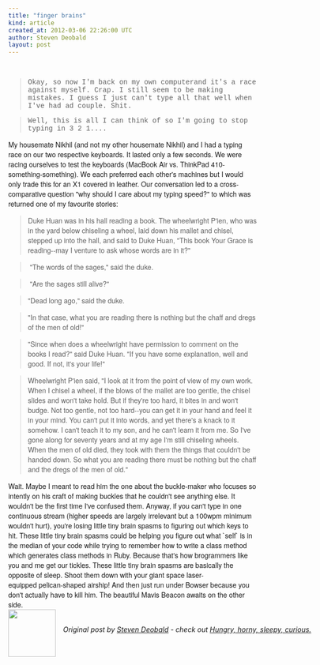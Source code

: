```yaml
---
title: "finger brains"
kind: article
created_at: 2012-03-06 22:26:00 UTC
author: Steven Deobald
layout: post
---
```

<div dir="ltr" style="text-align: left;" trbidi="on"><br /><blockquote class="tr_bq"><span style="font-family: 'Courier New', Courier, monospace;">Okay, so now I'm back on my own computerand it's a race against myself. Crap. I still seem to be making mistakes. I guess I just can't type all that well when I've had ad couple. Shit.</span></blockquote><blockquote class="tr_bq"><span style="font-family: 'Courier New', Courier, monospace;">Well, this is all I can think of so I'm going to stop typing in 3 2 1.... </span></blockquote><span style="font-family: 'Helvetica Neue', Arial, Helvetica, sans-serif;">My housemate Nikhil (and not my other housemate Nikhil) and I had a typing race on our two respective keyboards. It lasted only a few seconds. We were racing ourselves to test the keyboards (MacBook Air vs. ThinkPad 410-something-something). We each preferred each other's machines but I would only trade this for an X1 covered in leather. Our conversation led to a cross-comparative question "why should I care about my typing speed?" to which was returned one of my favourite stories:</span><br /><blockquote class="tr_bq"><span style="font-family: 'Helvetica Neue', Arial, Helvetica, sans-serif;">Duke Huan was in his hall reading a book. The wheelwright P'ien, who was in the yard below chiseling a wheel, laid down his mallet and chisel, stepped up into the hall, and said to Duke Huan, "This book Your Grace is reading--may I venture to ask whose words are in it?"</span></blockquote><blockquote class="tr_bq"><span style="font-family: 'Helvetica Neue', Arial, Helvetica, sans-serif;">&nbsp;"The words of the sages," said the duke.</span></blockquote><blockquote class="tr_bq"><span style="font-family: 'Helvetica Neue', Arial, Helvetica, sans-serif;">&nbsp;"Are the sages still alive?"</span></blockquote><blockquote class="tr_bq"><span style="font-family: 'Helvetica Neue', Arial, Helvetica, sans-serif;">"Dead long ago," said the duke.</span></blockquote><blockquote class="tr_bq"><span style="font-family: 'Helvetica Neue', Arial, Helvetica, sans-serif;">"In that case, what you are reading there is nothing but the chaff and dregs of the men of old!"</span></blockquote><blockquote class="tr_bq"><span style="font-family: 'Helvetica Neue', Arial, Helvetica, sans-serif;">"Since when does a wheelwright have permission to comment on the books I read?" said Duke Huan. "If you have some explanation, well and good. If not, it's your life!"</span></blockquote><blockquote class="tr_bq"><span style="font-family: 'Helvetica Neue', Arial, Helvetica, sans-serif;">Wheelwright P'ien said, "I look at it from the point of view of my own work. When I chisel a wheel, if the blows of the mallet are too gentle, the chisel slides and won't take hold. But if they're too hard, it bites in and won't budge. Not too gentle, not too hard--you can get it in your hand and feel it in your mind. You can't put it into words, and yet there's a knack to it somehow. I can't teach it to my son, and he can't learn it from me. So I've gone along for seventy years and at my age I'm still chiseling wheels. When the men of old died, they took with them the things that couldn't be handed down. So what you are reading there must be nothing but the chaff and the dregs of the men of old."</span></blockquote><span style="font-family: 'Helvetica Neue', Arial, Helvetica, sans-serif;">Wait. Maybe I meant to read him the one about the buckle-maker who focuses so intently on his craft of making buckles that he couldn't see anything else. It wouldn't be the first time I've confused them. Anyway, if you can't type in one continuous stream (higher speeds are largely irrelevant but a 100wpm minimum wouldn't hurt), you're losing little tiny brain spasms to figuring out which keys to hit. These little tiny brain spasms could be helping you figure out what `self` is in the median of your code while trying to remember how to write a class method which generates class methods in Ruby. Because that's how brogrammers like you and me get our tickles. These little tiny brain spasms are basically the opposite of sleep. Shoot them down with your giant space laser-equipped&nbsp;pelican-shaped airship! And then just run under Bowser because you don't actually have to kill him. The beautiful Mavis Beacon awaits on the other side.</span></div><div class="author">
  <img src="http://nilenso.com/people/steven-200.png" style="width: 96px; height: 96;">
  <span style="position: absolute; padding: 32px 15px;">
    <i>Original post by <a href="http://twitter.com/deobald">Steven Deobald</a> - check out <a href="http://blog.deobald.ca/">Hungry, horny, sleepy, curious.</a></i>
  </span>
</div>
